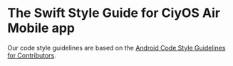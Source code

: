 # The Swift Style Guide for CiyOS Air Mobile app

Our code style guidelines are based on the [Android Code Style Guidelines for Contributors](https://source.android.com/source/code-style.html).